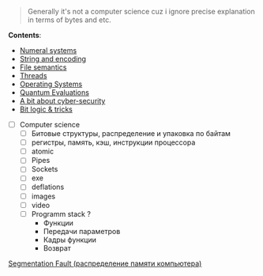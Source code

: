 > Generally it's not a computer science cuz i ignore precise explanation in terms of bytes and etc.

**Contents**:
* [Numeral systems](resources/numeral-systems.md)
* [String and encoding](resources/string-implementation.md)
* [File semantics](resources/files.md)
* [Threads](resources/threads.md)
* [Operating Systems](resources/operating-systems.md)
* [Quantum Evaluations](resources/quantum-evaluations.md)
* [A bit about cyber-security](resources/cyber-security.md)
* [Bit logic & tricks](resources/bit-logic.md)

- [ ]  Computer science
    - [ ]  Битовые структуры, распределение и упаковка по байтам
    - [ ]  регистры, память, кэш, инструкции процессора
    - [ ]  atomic
    - [ ]  Pipes
    - [ ]  Sockets
    - [ ]  exe
    - [ ]  deflations
    - [ ]  images
    - [ ]  video
    - [ ]  Programm stack ?
	    - Функции
        - Передачи параметров
        - Кадры функции
        - Возврат
        
[Segmentation Fault (распределение памяти компьютера)](https://habr.com/ru/companies/nix/articles/277759/)
